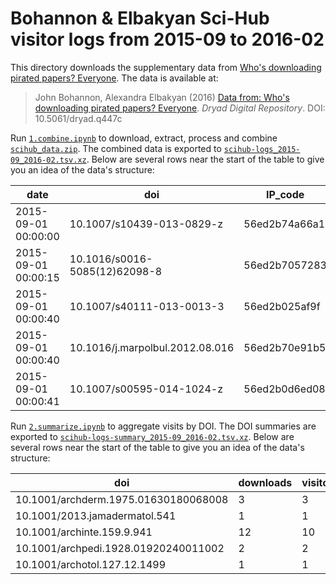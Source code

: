 # Bohannon & Elbakyan Sci-Hub visitor logs from 2015-09 to 2016-02

This directory downloads the supplementary data from [Who's downloading pirated papers? Everyone](https://doi.org/10.1126/science.352.6285.508).
The data is available at:

> John Bohannon, Alexandra Elbakyan (2016) [Data from: Who's downloading pirated papers? Everyone](https://doi.org/10.5061/dryad.q447c). _Dryad Digital Repository_. DOI: 10.5061/dryad.q447c

Run [`1.combine.ipynb`](1.combine.ipynb) to download, extract, process and combine [`scihub_data.zip`](https://doi.org/10.5061/dryad.q447c/1).
The combined data is exported to [`scihub-logs_2015-09_2016-02.tsv.xz`](scihub-logs_2015-09_2016-02.tsv.xz).
Below are several rows near the start of the table to give you an idea of the data's structure:

| date                | doi                             | IP_code       | country  | city        | latitude   | longitude   |
|---------------------|---------------------------------|---------------|----------|-------------|------------|-------------|
| 2015-09-01 00:00:00 | 10.1007/s10439-013-0829-z       | 56ed2b74a66a1 | Colombia | Medellín    | 6.2530408  | -75.5645737 |
| 2015-09-01 00:00:15 | 10.1016/s0016-5085(12)62098-8   | 56ed2b7057283 |          |             |            |             |
| 2015-09-01 00:00:40 | 10.1007/s40111-013-0013-3       | 56ed2b025af9f | Romania  | Cluj-Napoca | 46.7712101 | 23.6236353  |
| 2015-09-01 00:00:40 | 10.1016/j.marpolbul.2012.08.016 | 56ed2b70e91b5 | Taiwan   |             | 25.0378259 | 121.5212991 |
| 2015-09-01 00:00:41 | 10.1007/s00595-014-1024-z       | 56ed2b0d6ed08 | Egypt    |             | 30.0777469 | 31.2941069  |

Run [`2.summarize.ipynb`](2.summarize.ipynb) to aggregate visits by DOI.
The DOI summaries are exported to [`scihub-logs-summary_2015-09_2016-02.tsv.xz`](scihub-logs-summary_2015-09_2016-02.tsv.xz).
Below are several rows near the start of the table to give you an idea of the data's structure:

| doi                                  | downloads | visitors | countries | days | months |
|--------------------------------------|-----------|----------|-----------|------|--------|
| 10.1001/archderm.1975.01630180068008 | 3         | 3        | 2         | 3    | 2      |
| 10.1001/2013.jamadermatol.541        | 1         | 1        | 1         | 1    | 1      |
| 10.1001/archinte.159.9.941           | 12        | 10       | 9         | 12   | 4      |
| 10.1001/archpedi.1928.01920240011002 | 2         | 2        | 1         | 1    | 1      |
| 10.1001/archotol.127.12.1499         | 1         | 1        | 0         | 1    | 1      |
